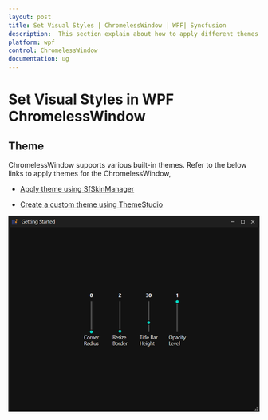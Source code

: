 ```yaml
---
layout: post
title: Set Visual Styles | ChromelessWindow | WPF| Syncfusion
description:  This section explain about how to apply different themes for ChromelessWindow and how to implement those themes to the control.
platform: wpf
control: ChromelessWindow
documentation: ug
---
```

# Set Visual Styles in WPF ChromelessWindow

## Theme

ChromelessWindow supports various built-in themes. Refer to the below links to apply themes for the ChromelessWindow,

  * [Apply theme using SfSkinManager](https://help.syncfusion.com/wpf/themes/skin-manager)
	
  * [Create a custom theme using ThemeStudio](https://help.syncfusion.com/wpf/themes/theme-studio#creating-custom-theme)

 ![Set theme to WPF ChromelessWindow](Getting-Started_images/wpf-chromeless-window-theme-support.png)